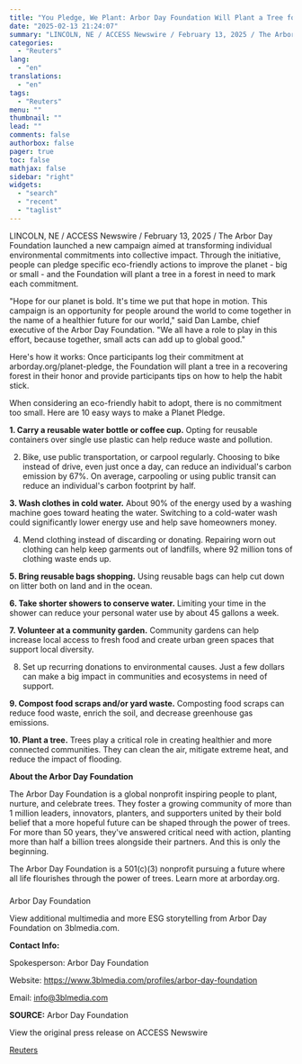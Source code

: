 ```yaml
---
title: "You Pledge, We Plant: Arbor Day Foundation Will Plant a Tree for Anyone Committing to an Eco-Friendly Habit"
date: "2025-02-13 21:24:07"
summary: "LINCOLN, NE / ACCESS Newswire / February 13, 2025 / The Arbor Day Foundation launched a new campaign aimed at transforming individual environmental commitments into collective impact. Through the initiative, people can pledge specific eco-friendly actions to improve the planet - big or small - and the Foundation will plant..."
categories:
  - "Reuters"
lang:
  - "en"
translations:
  - "en"
tags:
  - "Reuters"
menu: ""
thumbnail: ""
lead: ""
comments: false
authorbox: false
pager: true
toc: false
mathjax: false
sidebar: "right"
widgets:
  - "search"
  - "recent"
  - "taglist"
---
```


LINCOLN, NE / ACCESS Newswire / February 13, 2025 / The Arbor Day Foundation launched a new campaign aimed at transforming individual environmental commitments into collective impact. Through the initiative, people can pledge specific eco-friendly actions to improve the planet - big or small - and the Foundation will plant a tree in a forest in need to mark each commitment.

"Hope for our planet is bold. It's time we put that hope in motion. This campaign is an opportunity for people around the world to come together in the name of a healthier future for our world," said Dan Lambe, chief executive of the Arbor Day Foundation. "We all have a role to play in this effort, because together, small acts can add up to global good."

Here's how it works: Once participants log their commitment at arborday.org/planet-pledge, the Foundation will plant a tree in a recovering forest in their honor and provide participants tips on how to help the habit stick.

When considering an eco-friendly habit to adopt, there is no commitment too small. Here are 10 easy ways to make a Planet Pledge.

**1. Carry a reusable water bottle or coffee cup.** Opting for reusable containers over single use plastic can help reduce waste and pollution.

2. Bike, use public transportation, or carpool regularly. Choosing to bike instead of drive, even just once a day, can reduce an individual's carbon emission by 67%. On average, carpooling or using public transit can reduce an individual's carbon footprint by half.

**3. Wash clothes in cold water.** About 90% of the energy used by a washing machine goes toward heating the water. Switching to a cold-water wash could significantly lower energy use and help save homeowners money.

4. Mend clothing instead of discarding or donating. Repairing worn out clothing can help keep garments out of landfills, where 92 million tons of clothing waste ends up.

**5. Bring reusable bags shopping.** Using reusable bags can help cut down on litter both on land and in the ocean.

**6. Take shorter showers to conserve water.** Limiting your time in the shower can reduce your personal water use by about 45 gallons a week.

**7. Volunteer at a community garden.** Community gardens can help increase local access to fresh food and create urban green spaces that support local diversity.

8. Set up recurring donations to environmental causes. Just a few dollars can make a big impact in communities and ecosystems in need of support.

**9. Compost food scraps and/or yard waste.** Composting food scraps can reduce food waste, enrich the soil, and decrease greenhouse gas emissions.

**10. Plant a tree.** Trees play a critical role in creating healthier and more connected communities. They can clean the air, mitigate extreme heat, and reduce the impact of flooding.

**About the Arbor Day Foundation**

The Arbor Day Foundation is a global nonprofit inspiring people to plant, nurture, and celebrate trees. They foster a growing community of more than 1 million leaders, innovators, planters, and supporters united by their bold belief that a more hopeful future can be shaped through the power of trees. For more than 50 years, they've answered critical need with action, planting more than half a billion trees alongside their partners. And this is only the beginning.

The Arbor Day Foundation is a 501(c)(3) nonprofit pursuing a future where all life flourishes through the power of trees. Learn more at arborday.org.

###

Arbor Day Foundation

View additional multimedia and more ESG storytelling from Arbor Day Foundation on 3blmedia.com.

**Contact Info:**

Spokesperson: Arbor Day Foundation

Website: https://www.3blmedia.com/profiles/arbor-day-foundation

Email: info@3blmedia.com

**SOURCE:** Arbor Day Foundation

View the original press release on ACCESS Newswire

[Reuters](https://www.tradingview.com/news/reuters.com,2025-02-13:newsml_ACSBptW3a:0/)
